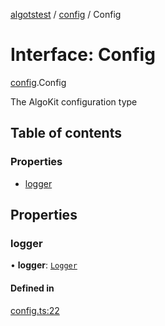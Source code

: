 [algotstest](../README.md) / [config](../modules/config.md) / Config

# Interface: Config

[config](../modules/config.md).Config

The AlgoKit configuration type

## Table of contents

### Properties

- [logger](config.Config.md#logger)

## Properties

### logger

• **logger**: [`Logger`](../modules/config.md#logger)

#### Defined in

[config.ts:22](https://github.com/algorandfoundation/algokit-utils-ts/blob/b75e3eb/src/config.ts#L22)

